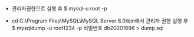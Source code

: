 - 관리자권한으로 실행 후
$ mysql–u root –p 

- cd C:\Program Files\MySQL\MySQL Server 8.0\bin에서 관리자 권한 실행 후
$ mysqldump -u root1234 -p 비밀번호 db20201696 > dump.sql